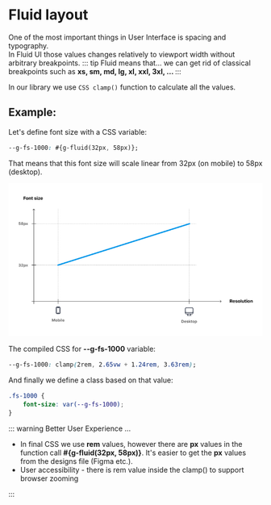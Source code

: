 # Fluid layout

One of the most important things in User Interface is spacing and typography.<br/>
In Fluid UI those values changes relatively to viewport width without arbitrary breakpoints.
::: tip Fluid means that...
we can get rid of classical breakpoints such as <strong>xs, sm, md, lg, xl, xxl, 3xl, ... </strong>
:::

In our library we use <code>CSS clamp()</code> function to calculate all the values.

## Example:

Let's define font size with a CSS variable:

```CSS
--g-fs-1000: #{g-fluid(32px, 58px)};
```

That means that this font size will scale linear from 32px (on mobile) to 58px (desktop).

![fluid font size scaling](./images/fluid-font-size-1000.png)

The compiled CSS for **--g-fs-1000** variable:

```CSS
--g-fs-1000: clamp(2rem, 2.65vw + 1.24rem, 3.63rem);
```

And finally we define a class based on that value:

```CSS
.fs-1000 {
    font-size: var(--g-fs-1000);
}
```

::: warning Better User Experience ...

<ul>
<li> In final CSS we use <strong>rem</strong> values, however there are <strong>px</strong> values in the function call <strong class="text-no-wrap">#{g-fluid(32px, 58px)}</strong>. It's easier to get the <strong>px</strong> values from the designs file (Figma etc.).</li>
<li>User accessibility - there is rem value inside the clamp() to support browser zooming</li>
</ul>
:::
